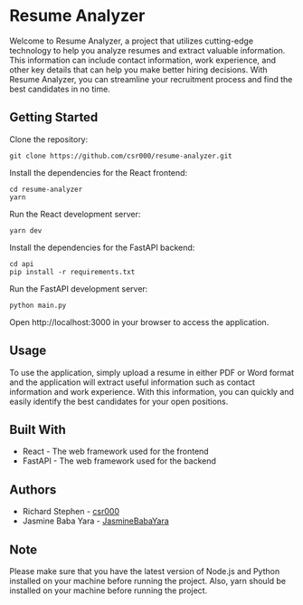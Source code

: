 # Resume Analyzer
Welcome to Resume Analyzer, a project that utilizes cutting-edge technology to help you analyze resumes and extract valuable information. This information can include contact information, work experience, and other key details that can help you make better hiring decisions. With Resume Analyzer, you can streamline your recruitment process and find the best candidates in no time.

## Getting Started
Clone the repository:
~~~
git clone https://github.com/csr000/resume-analyzer.git
~~~
Install the dependencies for the React frontend:
~~~
cd resume-analyzer
yarn 
~~~
Run the React development server:
~~~
yarn dev
~~~
Install the dependencies for the FastAPI backend:
~~~
cd api
pip install -r requirements.txt
~~~

Run the FastAPI development server:
~~~
python main.py
~~~
Open http://localhost:3000 in your browser to access the application.

## Usage
To use the application, simply upload a resume in either PDF or Word format and the application will extract useful information such as contact information and work experience. With this information, you can quickly and easily identify the best candidates for your open positions.

## Built With
- React - The web framework used for the frontend
- FastAPI - The web framework used for the backend

## Authors
- Richard Stephen - [csr000](https://github.com/csr000)
- Jasmine Baba Yara - [JasmineBabaYara](https://github.com/JasmineBabaYara)

## Note
Please make sure that you have the latest version of Node.js and Python installed on your machine before running the project. Also, yarn should be installed on your machine before running the project.